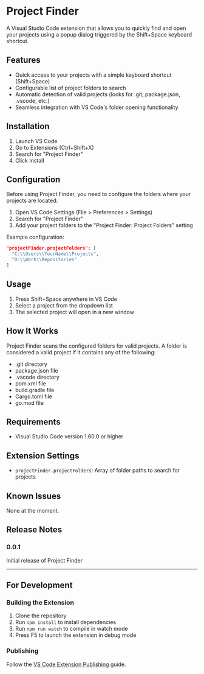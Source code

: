 # Project Finder

A Visual Studio Code extension that allows you to quickly find and open your projects using a popup dialog triggered by the Shift+Space keyboard shortcut.

## Features

- Quick access to your projects with a simple keyboard shortcut (Shift+Space)
- Configurable list of project folders to search
- Automatic detection of valid projects (looks for .git, package.json, .vscode, etc.)
- Seamless integration with VS Code's folder opening functionality

## Installation

1. Launch VS Code
2. Go to Extensions (Ctrl+Shift+X)
3. Search for "Project Finder"
4. Click Install

## Configuration

Before using Project Finder, you need to configure the folders where your projects are located:

1. Open VS Code Settings (File > Preferences > Settings)
2. Search for "Project Finder"
3. Add your project folders to the "Project Finder: Project Folders" setting

Example configuration:

```json
"projectFinder.projectFolders": [
  "C:\\Users\\YourName\\Projects",
  "D:\\Work\\Repositories"
]
```

## Usage

1. Press Shift+Space anywhere in VS Code
2. Select a project from the dropdown list
3. The selected project will open in a new window

## How It Works

Project Finder scans the configured folders for valid projects. A folder is considered a valid project if it contains any of the following:

- .git directory
- package.json file
- .vscode directory
- pom.xml file
- build.gradle file
- Cargo.toml file
- go.mod file

## Requirements

- Visual Studio Code version 1.60.0 or higher

## Extension Settings

* `projectFinder.projectFolders`: Array of folder paths to search for projects

## Known Issues

None at the moment.

## Release Notes

### 0.0.1

Initial release of Project Finder

---

## For Development

### Building the Extension

1. Clone the repository
2. Run `npm install` to install dependencies
3. Run `npm run watch` to compile in watch mode
4. Press F5 to launch the extension in debug mode

### Publishing

Follow the [VS Code Extension Publishing](https://code.visualstudio.com/api/working-with-extensions/publishing-extension) guide. 